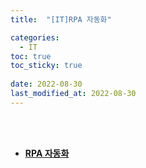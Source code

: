 ```yaml
---
title:  "[IT]RPA 자동화"

categories:
  - IT
toc: true
toc_sticky: true
 
date: 2022-08-30
last_modified_at: 2022-08-30
---
```


<br/><br/>


- [**RPA 자동화**](https://scratched-rayon-d71.notion.site/RPA-9b4214b799ce42c789f4608e672af31b)

